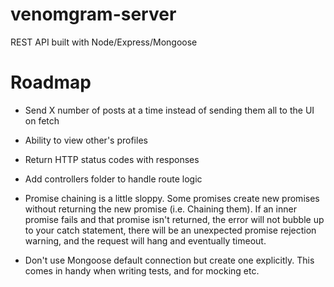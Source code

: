 # venomgram-server
REST API built with Node/Express/Mongoose

# Roadmap
* Send X number of posts at a time instead of sending them all to the UI on fetch

* Ability to view other's profiles

* Return HTTP status codes with responses

* Add controllers folder to handle route logic

* Promise chaining is a little sloppy. Some promises create new promises without returning the new promise (i.e. Chaining them). If an inner promise fails and that promise isn't returned, the error will not bubble up to your catch statement, there will be an unexpected promise rejection warning, and the request will hang and eventually timeout.

* Don't use Mongoose default connection but create one explicitly. This comes in handy when writing tests, and for mocking etc.
